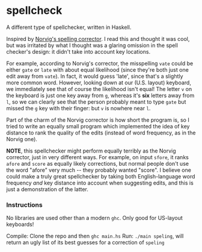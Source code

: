 # spellcheck

A different type of spellchecker, written in Haskell.

Inspired by [Norvig's spelling corrector](http://norvig.com/spell-correct.html). I read this and thought it was cool, but was irritated by what I thought was a glaring omission in the spell checker's design: it didn't take into account key locations.

For example, according to Norvig's corrector, the misspelling `vate` could be either `gate` or `late` with about equal likelihood (since they're both just one edit away from `vate`). In fact, it would guess 'late', since that's a slightly more common word. However, looking down at our (U.S. layout) keyboard, we immediately see that of course the likelihood isn't equal! The letter `v` on the keyboard is just one key away from `g`, whereas it's **six** letters away from `l`, so we can clearly see that the person probably meant to type `gate` but missed the `g` key with their finger: but `v` is nowhere near `l`.

Part of the charm of the Norvig corrector is how short the program is, so I tried to write an equally small program which implemented the idea of key distance to rank the quality of the edits (instead of word frequency, as in the Norvig one). 

**NOTE**, this spellchecker might perform equally terribly as the Norvig corrector, just in very different ways. For example, on input `sfore`, it ranks `afore` and `score` as equally likely corrections, but normal people don't use the word "afore" very much -- they probably wanted "score". I believe one could make a truly great spellchecker by taking both English-language word frequency _and_ key distance into account when suggesting edits, and this is just a demonstration of the latter.

### Instructions

No libraries are used other than a modern `ghc`. Only good for US-layout keyboards!

Compile: Clone the repo and then `ghc main.hs`
Run: `./main speling`, will return an ugly list of its best guesses for a correction of `speling`